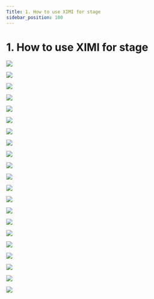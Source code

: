 ```yaml
---
Title: 1. How to use XIMI for stage
sidebar_position: 100
---
```


# 1. How to use XIMI for stage

![](/img/new-user-manual/parent/3-reloadroom.png)

![](/img/new-user-manual/parent/4-setpassword.png)

![](/img/new-user-manual/parent/5-waiting.png)

![](/img/new-user-manual/parent/6-childjoined.png)

![](/img/new-user-manual/parent/7-setdelay.png)

![](/img/new-user-manual/parent/8-audiovideo.png)

![](/img/new-user-manual/parent/9-mute.png)

![](/img/new-user-manual/parent/10-saveslot.png)

![](/img/new-user-manual/parent/11-saveslot.png)

![](/img/new-user-manual/parent/12-loadslot.png)

![](/img/new-user-manual/parent/13-monitor.png)

![](/img/new-user-manual/parent/14-monitor.png)

![](/img/new-user-manual/parent/16-monitor.png)

![](/img/new-user-manual/parent/17-monitor.png)

![](/img/new-user-manual/parent/18-monitor.png)

![](/img/new-user-manual/parent/19-monitor.png)

![](/img/new-user-manual/parent/20-videopreset.png)

![](/img/new-user-manual/parent/21-videopreset.png)

![](/img/new-user-manual/parent/22-loadvideopreset.png)

![](/img/new-user-manual/parent/23-exit.png)

![](/img/new-user-manual/parent/24-exit.png)
